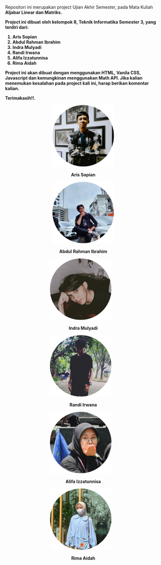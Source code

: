 Repositori ini merupakan project Ujian Akhir Semester, pada Mata Kuliah <b>Aljabar Linear dan Matriks<b>.

Project ini dibuat oleh kelompok 8, Teknik Informatika Semester 3, yang terdiri dari:
1. Aris Sopian
2. Abdul Rahman Ibrahim
3. Indra Mulyadi
4. Randi Irwana
5. Alifa Izzatunnisa
6. Rima Aidah

Project ini akan dibuat dengan menggunakan HTML, Vanila CSS, Javascript dan kemungkinan menggunakan Math API.
Jika kalian menemukan kesalahan pada project kali ini, harap berikan komentar kalian.

Terimakasih!!.

<div align="center">
  <img src="/img/profile/ars.png" height="200" alt="ars"  />
  <p>Aris Sopian</p>
  <img width="12" />
  <img src="/img/profile/abdl.png" height="200" alt="abdl"  />
  <img width="12" />
  <p>Abdul Rahman Ibrahim</p>
  <img src="/img/profile/indr.png" height="200" alt="indr"  />
  <img width="12" />
  <p>Indra Mulyadi</p>
  <img src="/img/profile/rnd.png" height="200" alt="rnd"  />
  <img width="12" />
  <p>Randi Irwana</p>
  <img src="/img/profile/alf.png" height="200" alt="alf"  />
  <img width="12" />
  <p>Alifa Izzatunnisa</p>
  <img src="/img/profile/rm.png" height="200" alt="rm"  />
  <img width="12" />
  <p>Rima Aidah</p>
</div>